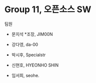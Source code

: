 # Group 11, 오픈소스 SW

팀원

- 문지석 *조장, JIM00N

- 강다영, da-00

- 박시후, Specialstr

- 신현호, HYEONHO SHIN

- 임서희, seohe.